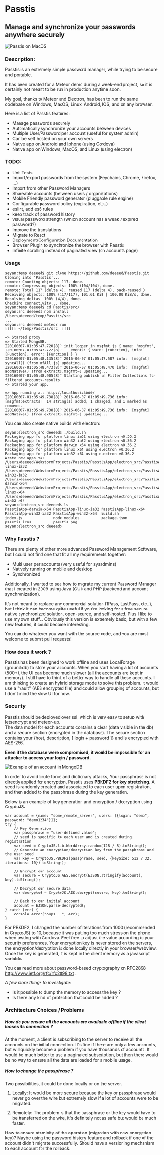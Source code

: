 # Passtis 
## Manage and synchronize your passwords anywhere securely

![Passtis on MacOS](/docs/images/passtis_macos.png?raw=true "Passtis running on MacOS")

### Description:
Passtis is an extremely simple password manager, while trying to be secure and portable.

It has been created for a Meteor demo during a week-end project, so it is certainly not meant to be run in production anytime soon.

My goal, thanks to Meteor and Electron, has been to run the same codebase on Windows, MacOS, Linux, Android, IOS, and on any browser. 

Here is a list of Passtis features:

- Manage passwords securely
- Automatically synchronize your accounts between devices
- Multiple User/Password per account (useful for system admin)
- Can be self hosted on your own servers
- Native app on Android and Iphone (using Cordova)
- Native app on Windows, MacOS, and Linux (using electron)

### TODO:
- Unit Tests
- Import/export passwords from the system (Keychains, Chrome, Firefox, ...) 
- Import from other Password Managers
- Shareable accounts (between users / organizations)
- Mobile Friendly password generator (pluggable rule engine)
- Configurable password policy (expiration, etc..)
- eslint, add es6 rules
- keep track of password history
- visual password strength (which account has a weak / expired password?) 
- Improve the translations
- Migrate to React
- Deployment/Configuration Documentation
- Browser Plugin to synchronize the browser with Passtis
- Infinite scrolling instead of paginated view (on accounts page)

### Usage


```
seyan:temp deeeed$ git clone https://github.com/deeeed/Passtis.git
Cloning into 'Passtis'...
remote: Counting objects: 117, done.
remote: Compressing objects: 100% (104/104), done.
remote: Total 117 (delta 4), reused 117 (delta 4), pack-reused 0
Receiving objects: 100% (117/117), 101.61 KiB | 100.00 KiB/s, done.
Resolving deltas: 100% (4/4), done.
Checking connectivity... done.
seyan:temp deeeed$ cd Passtis/src/
seyan:src deeeed$ npm install
/Users/deeeed/temp/Passtis/src
...
seyan:src deeeed$ meteor run
[[[[[ ~/temp/Passtis/src ]]]]]

=> Started proxy.
=> Started MongoDB.
I20160607-01:05:47.720(8)? init logger in msgfmt.js { name: 'msgfmt',
I20160607-01:05:47.722(8)?   _events: { warn: [Function], info: [Function], error: [Function] } }
I20160607-01:05:48.135(8)? 2016-06-07 01:05:47.587 info:  [msgfmt]  syncAll() (from mfAll.js) updating...
I20160607-01:05:48.473(8)? 2016-06-07 01:05:48.470 info:  [msgfmt]  addNative() (from extracts.msgfmt~) updating...
I20160607-01:05:48.905(8)? Starting publish in Filter Collections fc-filtered_accounts-results
=> Started your app.

=> App running at: http://localhost:3000/
I20160607-01:05:49.738(8)? 2016-06-07 01:05:49.736 info:  [msgfmt:extracts]  14 string(s) added, 1 changed, and 1 marked as removed.
I20160607-01:05:49.738(8)? 2016-06-07 01:05:49.736 info:  [msgfmt]  addNative() (from extracts.msgfmt~) updating...
```

You can also create native builds with electron:

```
seyan:electron_src deeeed$ ./build.sh
Packaging app for platform linux ia32 using electron v0.36.2
Packaging app for platform win32 ia32 using electron v0.36.2
Packaging app for platform darwin x64 using electron v0.36.2
Packaging app for platform linux x64 using electron v0.36.2
Packaging app for platform win32 x64 using electron v0.36.2
Wrote new apps to:
/Users/deeeed/WebstormProjects/Passtis/PasstisApp/electron_src/PasstisApp-linux-ia32
/Users/deeeed/WebstormProjects/Passtis/PasstisApp/electron_src/PasstisApp-win32-ia32
/Users/deeeed/WebstormProjects/Passtis/PasstisApp/electron_src/PasstisApp-darwin-x64
/Users/deeeed/WebstormProjects/Passtis/PasstisApp/electron_src/PasstisApp-linux-x64
/Users/deeeed/WebstormProjects/Passtis/PasstisApp/electron_src/PasstisApp-win32-x64
seyan:electron_src deeeed$ ls
PasstisApp-darwin-x64 PasstisApp-linux-ia32 PasstisApp-linux-x64  PasstisApp-win32-ia32 PasstisApp-win32-x64  build.sh              index.js              node_modules          package.json          passtis.icns          passtis.png
seyan:electron_src deeeed$ 
```

### Why Passtis ?
There are plenty of other more advanced Password Management Software, but I could not find one that fit all my requirements together:

- Multi user per accounts (very useful for sysadmins)
- Natively running on mobile and desktop
- Synchronized

Additionally, I wanted to see how to migrate my current Password Manager that I created in 2009 using Java (GUI) and PHP (backend and account synchronization).

It’s not meant to replace any commercial solution (1Pass, LastPass, etc..), but I think it can become quite useful 
if you’re looking for a free secure native synchronized solution, open-source, and self-hosted. 
Plus I like to use my own stuff...
Obviously this version is extremely basic, but with a few new features, it could become interesting.

You can do whatever you want with the source code, and you are most welcome to submit pull requests! 

### How does it work ?
Passtis has been designed to work offline and uses LocalForage (ground:db) to store your accounts.
When you start having a lot of accounts (500+), the UI can become much slower (all the accounts are kept in memory). 
I still have to think of a better way to handle all these accounts. I am thinking to create an hybrid storage mode to solve this problem. 
It would use a "vault" (AES encrypted file) and could allow grouping of accounts, but I don't mind the slow UI for now.


### Security
Passtis should be deployed over ssl, which is very easy to setup with letsencrypt and meteor-up.  
The data model for each accounts contains a clear (data visible in the db) and a secure section (encrypted in the database).
The secure section contains your {host, description, [ login + password ]} and is encrypted with AES-256.

**Even if the database were compromised, it would be impossible for an attacker to access your login / password.**

![Example of an account in MongoDB](/docs/images/account_dbmodel.png?raw=true "Example of an account in MongoDB")

In order to avoid brute force and dictionary attacks, Your passphrase is not directly applied for encryption, 
Passtis uses **PBKDF2 for key stretching**. A seed is randomly created and associated to each user upon registration,
and then added to the passphrase during the key generation.

Below is an example of key generation and encryption / decryption using CryptoJS:
```
var account = {name: "some_remote_server", users: [{login: "demo", password: "demo1234"}]};
try {
    // Key Generation
    var passphrase = "user-defined value";
    // seed is specific to each user and is created during registration
    var seed = CryptoJS.lib.WordArray.random(128 / 8).toString();
    // Generate an encryption/decryption key from the passphrase and the user seed
    var key = CryptoJS.PBKDF2(passphrase, seed, {keySize: 512 / 32, iterations: 10}).toString();

    // Encrypt our account
    var secure = CryptoJS.AES.encrypt(EJSON.stringify(account), key).toString();

    // Decrypt our secure data
    var decrypted = CryptoJS.AES.decrypt(secure, key).toString();

    // Back to our initial account
    account = EJSON.parse(decrypted);
} catch (err) {
    console.error("oups...", err);
}
``` 

For PBKDF2, I changed the number of iterations from 1000 (recommended in CryptoJS) to 10, because it was putting too much stress on the phone when testing with Cordova.
Feel free to adjust the value according to your security preferences.
Your encryption key is never stored on the servers, the encryption/decryption is done locally directly in your browser/webview.
Once the key is generated, it is kept in the client memory as a javascript variable. 

You can read more about password-based cryptography on RFC2898  http://www.ietf.org/rfc/rfc2898.txt .

_A few more things to investigate:_

+ Is it possible to dump the memory to access the key ?
+ Is there any kind of protection that could be added ? 

### Architecture Choices / Problems

##### How do you ensure all the accounts are available offline if the client looses its connection ?
At the moment, a client is subscribing to the server to receive all the accounts on the initial connection.
It's fine if there are only a few accounts, but will quickly become a problem if you have thousands of accounts.
It would be much better to use a paginated subscription, but then there would be no way to ensure all the data are loaded for a mobile usage.

##### How to change the passphrase ?
Two possibilities, it could be done locally or on the server.

1) Locally: It would be more secure because the key or passphrase would never go over the wire but extremely slow if a lot of accounts were to be migrated.

2) Remotely: The problem is that the passphrase or the key would have to be transferred on the wire, it's definitely not as safe but would be much faster.    

How to ensure atomicity of the operation (migration with new encryption key)?
Maybe using the password history feature and rollback if one of the account didn't migrate successfully.
Should have a versioning mechanism to each account for the rollback.